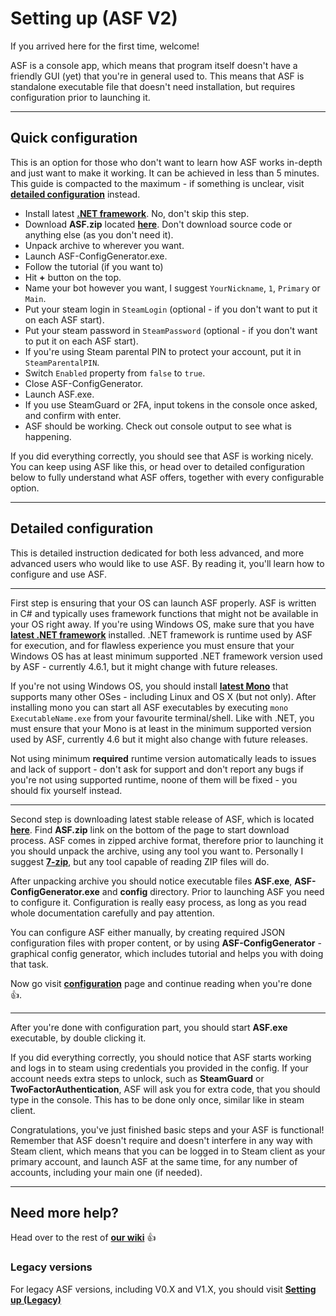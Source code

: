 # Setting up (ASF V2)

If you arrived here for the first time, welcome!

ASF is a console app, which means that program itself doesn't have a friendly GUI (yet) that you're in general used to. This means that ASF is standalone executable file that doesn't need installation, but requires configuration prior to launching it.

***

## Quick configuration

This is an option for those who don't want to learn how ASF works in-depth and just want to make it working. It can be achieved in less than 5 minutes. This guide is compacted to the maximum - if something is unclear, visit **[detailed configuration](https://github.com/JustArchi/ArchiSteamFarm/wiki/Setting-up#detailed-configuration)** instead.

- Install latest **[.NET framework](https://www.microsoft.com/en-us/download/details.aspx?id=53345)**. No, don't skip this step.
- Download **ASF.zip** located **[here](https://github.com/JustArchi/ArchiSteamFarm/releases/latest)**. Don't download source code or anything else (as you don't need it).
- Unpack archive to wherever you want.
- Launch ASF-ConfigGenerator.exe.
- Follow the tutorial (if you want to)
- Hit **+** button on the top.
- Name your bot however you want, I suggest ```YourNickname```, ```1```, ```Primary``` or ```Main```.
- Put your steam login in ```SteamLogin``` (optional - if you don't want to put it on each ASF start).
- Put your steam password in ```SteamPassword``` (optional - if you don't want to put it on each ASF start).
- If you're using Steam parental PIN to protect your account, put it in ```SteamParentalPIN```.
- Switch ```Enabled``` property from ```false``` to ```true```.
- Close ASF-ConfigGenerator.
- Launch ASF.exe.
- If you use SteamGuard or 2FA, input tokens in the console once asked, and confirm with enter.
- ASF should be working. Check out console output to see what is happening.

If you did everything correctly, you should see that ASF is working nicely. You can keep using ASF like this, or head over to detailed configuration below to fully understand what ASF offers, together with every configurable option.

***

## Detailed configuration

This is detailed instruction dedicated for both less advanced, and more advanced users who would like to use ASF. By reading it, you'll learn how to configure and use ASF.

***

First step is ensuring that your OS can launch ASF properly. ASF is written in C# and typically uses framework functions that might not be available in your OS right away. If you're using Windows OS, make sure that you have **[latest .NET framework](https://www.microsoft.com/en-us/download/details.aspx?id=53345)** installed. .NET framework is runtime used by ASF for execution, and for flawless experience you must ensure that your Windows OS has at least minimum supported .NET framework version used by ASF - currently 4.6.1, but it might change with future releases.

If you're not using Windows OS, you should install **[latest Mono](https://github.com/JustArchi/ArchiSteamFarm/wiki/Mono)** that supports many other OSes - including Linux and OS X (but not only). After installing mono you can start all ASF executables by executing ```mono ExecutableName.exe``` from your favourite terminal/shell. Like with .NET, you must ensure that your Mono is at least in the minimum supported version used by ASF, currently 4.6 but it might also change with future releases.

Not using minimum **required** runtime version automatically leads to issues and lack of support - don't ask for support and don't report any bugs if you're not using supported runtime, noone of them will be fixed - you should fix yourself instead.

***

Second step is downloading latest stable release of ASF, which is located **[here](https://github.com/JustArchi/ArchiSteamFarm/releases/latest)**. Find **ASF.zip** link on the bottom of the page to start download process. ASF comes in zipped archive format, therefore prior to launching it you should unpack the archive, using any tool you want to. Personally I suggest **[7-zip](http://www.7-zip.org/)**, but any tool capable of reading ZIP files will do.

After unpacking archive you should notice executable files **ASF.exe**, **ASF-ConfigGenerator.exe** and **config** directory. Prior to launching ASF you need to configure it. Configuration is really easy process, as long as you read whole documentation carefully and pay attention.

You can configure ASF either manually, by creating required JSON configuration files with proper content, or by using **ASF-ConfigGenerator** - graphical config generator, which includes tutorial and helps you with doing that task.

Now go visit **[configuration](https://github.com/JustArchi/ArchiSteamFarm/wiki/Configuration)** page and continue reading when you're done :+1:.

***

After you're done with configuration part, you should start **ASF.exe** executable, by double clicking it.

If you did everything correctly, you should notice that ASF starts working and logs in to steam using credentials you provided in the config. If your account needs extra steps to unlock, such as **SteamGuard** or **TwoFactorAuthentication**, ASF will ask you for extra code, that you should type in the console. This has to be done only once, similar like in steam client.

Congratulations, you've just finished basic steps and your ASF is functional! Remember that ASF doesn't require and doesn't interfere in any way with Steam client, which means that you can be logged in to Steam client as your primary account, and launch ASF at the same time, for any number of accounts, including your main one (if needed).

***

## Need more help?

Head over to the rest of **[our wiki](https://github.com/JustArchi/ArchiSteamFarm/wiki)** :+1: 

### Legacy versions

For legacy ASF versions, including V0.X and V1.X, you should visit **[Setting up (Legacy)](https://github.com/JustArchi/ArchiSteamFarm/wiki/Setting-up-(Legacy))**